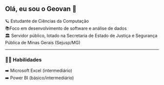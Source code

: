 ## Olá, eu sou o Geovan 👋

🪐 Estudante de Ciências da Computação  
📚Foco em desenvolvimento de software e análise de dados  
🏛️ Servidor público, lotado na Secretaria de Estado de Justiça e Segurança Pública de Minas Gerais (Sejusp/MG)

---

### 🧗‍♂️ Habilidades

➡️ Microsoft Excel (intermediário)  
➡️ Power BI (básico/intermediário)
